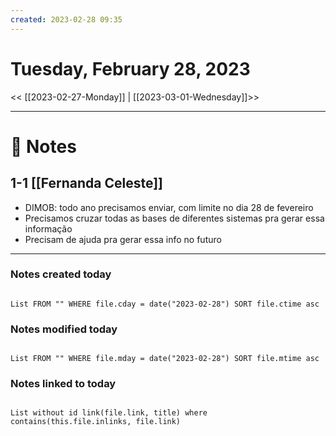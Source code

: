 ```yaml
---
created: 2023-02-28 09:35
---
```


# Tuesday, February 28, 2023

<< [[2023-02-27-Monday]] | [[2023-03-01-Wednesday]]>>

---

# 📝 Notes
## 1-1 [[Fernanda Celeste]]
- DIMOB: todo ano precisamos enviar, com limite no dia 28 de fevereiro
- Precisamos cruzar todas as bases de diferentes sistemas pra gerar essa informação
- Precisam de ajuda pra gerar essa info no futuro

---

### Notes created today

```dataview

List FROM "" WHERE file.cday = date("2023-02-28") SORT file.ctime asc

```

### Notes modified today

```dataview

List FROM "" WHERE file.mday = date("2023-02-28") SORT file.mtime asc

```

### Notes linked to today

```dataview 

List without id link(file.link, title) where contains(this.file.inlinks, file.link)

```